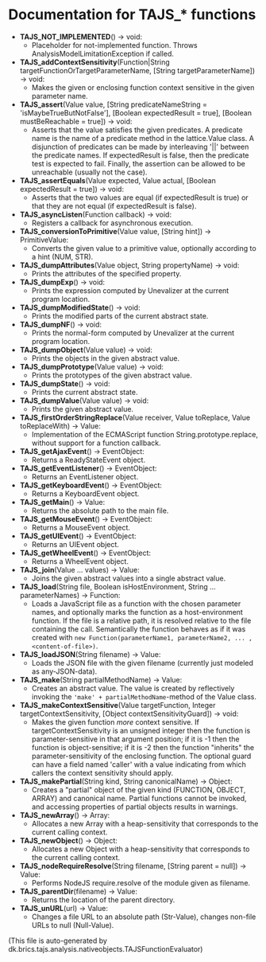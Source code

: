 # Documentation for TAJS_* functions

- **TAJS_NOT_IMPLEMENTED**() -> void:
    - Placeholder for not-implemented function. Throws AnalysisModelLimitationException if called.
- **TAJS_addContextSensitivity**(Function|String targetFunctionOrTargetParameterName, [String targetParameterName]) -> void:
    - Makes the given or enclosing function context sensitive in the given parameter name.
- **TAJS_assert**(Value value, [String predicateNameString = 'isMaybeTrueButNotFalse'], [Boolean expectedResult = true], [Boolean mustBeReachable = true]) -> void:
    - Asserts that the value satisfies the given predicates. A predicate name is the name of a predicate method in the lattice.Value class. A disjunction of predicates can be made by interleaving '||' between the predicate names. If expectedResult is false, then the predicate test is expected to fail. Finally, the assertion can be allowed to be unreachable (usually not the case).
- **TAJS_assertEquals**(Value expected, Value actual, [Boolean expectedResult = true]) -> void:
    - Asserts that the two values are equal (if expectedResult is true) or that they are not equal (if expectedResult is false).
- **TAJS_asyncListen**(Function callback) -> void:
    - Registers a callback for asynchronous execution.
- **TAJS_conversionToPrimitive**(Value value, [String hint]) -> PrimitiveValue:
    - Converts the given value to a primitive value, optionally according to a hint (NUM, STR).
- **TAJS_dumpAttributes**(Value object, String propertyName) -> void:
    - Prints the attributes of the specified property.
- **TAJS_dumpExp**() -> void:
    - Prints the expression computed by Unevalizer at the current program location.
- **TAJS_dumpModifiedState**() -> void:
    - Prints the modified parts of the current abstract state.
- **TAJS_dumpNF**() -> void:
    - Prints the normal-form computed by Unevalizer at the current program location.
- **TAJS_dumpObject**(Value value) -> void:
    - Prints the objects in the given abstract value.
- **TAJS_dumpPrototype**(Value value) -> void:
    - Prints the prototypes of the given abstract value.
- **TAJS_dumpState**() -> void:
    - Prints the current abstract state.
- **TAJS_dumpValue**(Value value) -> void:
    - Prints the given abstract value.
- **TAJS_firstOrderStringReplace**(Value receiver, Value toReplace, Value toReplaceWith) -> Value:
    - Implementation of the ECMAScript function String.prototype.replace, without support for a function callback.
- **TAJS_getAjaxEvent**() -> EventObject:
    - Returns a ReadyStateEvent object.
- **TAJS_getEventListener**() -> EventObject:
    - Returns an EventListener object.
- **TAJS_getKeyboardEvent**() -> EventObject:
    - Returns a KeyboardEvent object.
- **TAJS_getMain**() -> Value:
    - Returns the absolute path to the main file.
- **TAJS_getMouseEvent**() -> EventObject:
    - Returns a MouseEvent object.
- **TAJS_getUIEvent**() -> EventObject:
    - Returns an UIEvent object.
- **TAJS_getWheelEvent**() -> EventObject:
    - Returns a WheelEvent object.
- **TAJS_join**(Value ... values) -> Value:
    - Joins the given abstract values into a single abstract value.
- **TAJS_load**(String file, Boolean isHostEnvironment, String ... parameterNames) -> Function:
    - Loads a JavaScript file as a function with the chosen parameter names, and optionally marks the function as a host-environment function. If the file is a relative path, it is resolved relative to the file containing the call. Semantically the function behaves as if it was created with `new Function(parameterName1, parameterName2, ... , <content-of-file>)`.
- **TAJS_loadJSON**(String filename) -> Value:
    - Loads the JSON file with the given filename (currently just modeled as any-JSON-data).
- **TAJS_make**(String partialMethodName) -> Value:
    - Creates an abstract value. The value is created by reflectively invoking the `'make' + partialMethodName`-method of the Value class.
- **TAJS_makeContextSensitive**(Value targetFunction, Integer targetContextSensitivity, [Object contextSensitivityGuard]) -> void:
    - Makes the given function *more* context sensitive. If targetContextSensitivity is an unsigned integer then the function is parameter-sensitive in that argument position; if it is -1 then the function is object-sensitive; if it is -2 then the function "inherits" the parameter-sensitivity of the enclosing function. The optional guard can have a field named 'caller' with a value indicating from which callers the context sensitivity should apply.
- **TAJS_makePartial**(String kind, String canonicalName) -> Object:
    - Creates a "partial" object of the given kind (FUNCTION, OBJECT, ARRAY) and canonical name. Partial functions cannot be invoked, and accessing properties of partial objects results in warnings.
- **TAJS_newArray**() -> Array:
    - Allocates a new Array with a heap-sensitivity that corresponds to the current calling context.
- **TAJS_newObject**() -> Object:
    - Allocates a new Object with a heap-sensitivity that corresponds to the current calling context.
- **TAJS_nodeRequireResolve**(String filename, [String parent = null]) -> Value:
    - Performs NodeJS require.resolve of the module given as filename.
- **TAJS_parentDir**(filename) -> Value:
    - Returns the location of the parent directory.
- **TAJS_unURL**(url) -> Value:
    - Changes a file URL to an absolute path (Str-Value), changes non-file URLs to null (Null-Value).

(This file is auto-generated by dk.brics.tajs.analysis.nativeobjects.TAJSFunctionEvaluator)
